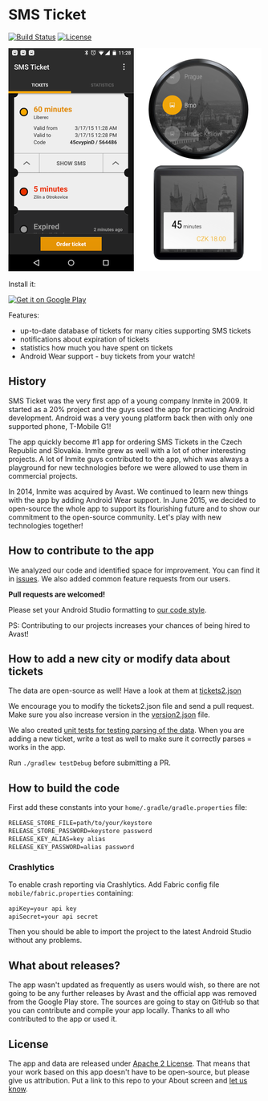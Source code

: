 # SMS Ticket
[![Build Status](https://travis-ci.org/avast/sms-ticket.svg?branch=master)](https://travis-ci.org/avast/sms-ticket) [![License](https://img.shields.io/badge/license-Apache%202-green.svg?style=flat)](https://github.com/avast/sms-ticket/blob/master/LICENSE.txt)

 ![Screenshot of the app](meta/screenshots/screenshot-small.png)
 ![Screenshot of the app](meta/screenshots/screenshot-wear.png)

Install it:

<a href="https://play.google.com/store/apps/details?id=eu.inmite.apps.smsjizdenka&hl=en"><img src="http://www.android.com/images/brand/get_it_on_play_logo_small.png" alt="Get it on Google Play" /></a>

Features:

- up-to-date database of tickets for many cities supporting SMS tickets
- notifications about expiration of tickets
- statistics how much you have spent on tickets
- Android Wear support - buy tickets from your watch!

## History

SMS Ticket was the very first app of a young company Inmite in 2009. It started as a 20% project and the guys used the app for practicing Android development. Android was a very young platform back then with only one supported phone, T-Mobile G1!

The app quickly become #1 app for ordering SMS Tickets in the Czech Republic and Slovakia. Inmite grew as well with a lot of other interesting projects. A lot of Inmite guys contributed to the app, which was always a playground for new technologies before we were allowed to use them in commercial projects.

In 2014, Inmite was acquired by Avast. We continued to learn new things with the app by adding Android Wear support. In June 2015, we decided to open-source the whole app to support its flourishing future and to show our commitment to the open-source community. Let's play with new technologies together!

## How to contribute to the app

We analyzed our code and identified space for improvement. You can find it in [issues](https://github.com/avast/sms-ticket/issues). We also added common feature requests from our users.

**Pull requests are welcomed!**

Please set your Android Studio formatting to [our code style](https://github.com/avast/android-styled-dialogs/blob/master/code-formatting-config.xml).

PS: Contributing to our projects increases your chances of being hired to Avast!

## How to add a new city or modify data about tickets

The data are open-source as well! Have a look at them at [tickets2.json](mobile/src/main/assets/tickets2.json)

We encourage you to modify the tickets2.json file and send a pull request. Make sure you also increase version in the [version2.json](mobile/src/main/assets/version2.json) file.

We also created [unit tests for testing parsing of the data](mobile/src/test/java/eu/inmite/apps/smsjizdenka). When you are adding a new ticket, write a test as well to make sure it correctly parses = works in the app.

Run ```./gradlew testDebug``` before submitting a PR.

## How to build the code

First add these constants into your `home/.gradle/gradle.properties` file:
```
RELEASE_STORE_FILE=path/to/your/keystore
RELEASE_STORE_PASSWORD=keystore password
RELEASE_KEY_ALIAS=key alias
RELEASE_KEY_PASSWORD=alias password
```

### Crashlytics
To enable crash reporting via Crashlytics. Add Fabric config file `mobile/fabric.properties` containing:
```
apiKey=your api key
apiSecret=your api secret
```

Then you should be able to import the project to the latest Android Studio without any problems.

## What about releases?

The app wasn't updated as frequently as users would wish, so there are not going to be any further releases by Avast and the official app was removed from the Google Play store. The sources are going to stay on GitHub so that you can contribute and compile your app locally. Thanks to all who contributed to the app or used it.

## License

The app and data are released under [Apache 2 License](LICENSE.txt). That means that your work based on this app doesn't have to be open-source, but please give us attribution. Put a link to this repo to your About screen and [let us know](mailto:cadek@avast.com).
